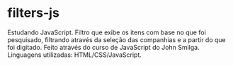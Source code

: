 # filters-js
Estudando JavaScript. Filtro que exibe os itens com base no que foi pesquisado, filtrando através da seleção das companhias e a partir do que foi digitado. Feito através do curso de JavaScript do John Smilga. Linguagens utilizadas: HTML/CSS/JavaScript.
